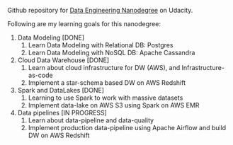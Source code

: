 Github repository for [Data Engineering Nanodegree](https://www.udacity.com/course/data-engineer-nanodegree--nd027) on Udacity.

Following are my learning goals for this nanodegree:
1. Data Modeling [DONE]
    1. Learn Data Modeling with Relational DB: Postgres
    2. Learn Data Modeling with NoSQL DB: Apache Cassandra
2. Cloud Data Warehouse [DONE]
    1. Learn about cloud infrastructure for DW (AWS), and Infrastructure-as-code
    2. Implement a star-schema based DW on AWS Redshift
3. Spark and DataLakes [DONE]
    1. Learning to use Spark to work with massive datasets
    2. Implement data-lake on AWS S3 using Spark on AWS EMR
4. Data pipelines [IN PROGRESS]
    1. Learn about data-pipeline and data-quality
    2. Implement production data-pipeline using Apache Airflow and build DW on AWS Redshift
